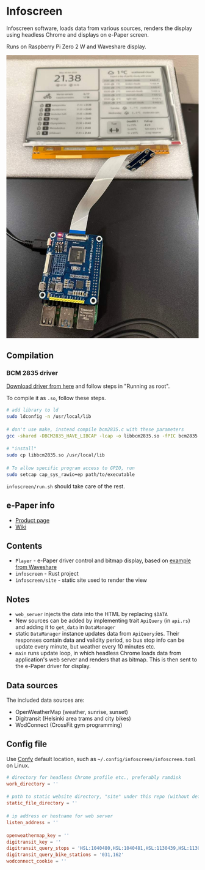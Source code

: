 # Infoscreen

Infoscreen software, loads data from various sources, renders the display using headless Chrome and displays on e-Paper screen.

Runs on Raspberry Pi Zero 2 W and Waveshare display.

![Infoscreen](docs/images/infoscreen.jpg "Infoscreen")

## Compilation

### BCM 2835 driver

[Download driver from here](https://www.airspayce.com/mikem/bcm2835/) and follow steps in "Running as root".

To compile it as `.so`, follow these steps.

```bash
# add library to ld
sudo ldconfig -n /usr/local/lib

# don't use make, instead compile bcm2835.c with these parameters
gcc -shared -DBCM2835_HAVE_LIBCAP -lcap -o libbcm2835.so -fPIC bcm2835.c

# "install"
sudo cp libbcm2835.so /usr/local/lib

# To allow specific program access to GPIO, run
sudo setcap cap_sys_rawio+ep path/to/executable
```

`infoscreen/run.sh` should take care of the rest.

## e-Paper info

* [Product page](https://www.waveshare.com/9.7inch-e-paper-hat.htm)
* [Wiki](https://www.waveshare.com/wiki/9.7inch_e-Paper_HAT)

## Contents

* `Player` - e-Paper driver control and bitmap display, based on [example from Waveshare](https://github.com/waveshareteam/IT8951-ePaper)
* `infoscreen` - Rust project
* `infoscreen/site` - static site used to render the view

## Notes

* `web_server` injects the data into the HTML by replacing `$DATA`
* New sources can be added by implementing trait `ApiQuery` (in `api.rs`) and adding it to `get_data` in `DataManager`
* static `DataManager` instance updates data from `ApiQuery`:ies. Their responses contain data and validity period, so bus stop info can be update every minute, but weather every 10 minutes etc.
* `main` runs update loop, in which headless Chrome loads data from application's web server and renders that as bitmap. This is then sent to the e-Paper driver for display.

## Data sources

The included data sources are:

* OpenWeatherMap (weather, sunrise, sunset)
* Digitransit (Helsinki area trams and city bikes)
* WodConnect (CrossFit gym programming)

## Config file

Use [Confy](https://docs.rs/confy/latest/confy/) default location, such as `~/.config/infoscreen/infoscreen.toml` on Linux.

```toml
# directory for headless Chrome profile etc., preferably ramdisk
work_directory = ''

# path to static website directory, "site" under this repo (without default document, index.html will be appended)
static_file_directory = ''

# ip address or hostname for web server
listen_address = ''

openweathermap_key = ''
digitransit_key = ''
digitransit_query_stops = 'HSL:1040480,HSL:1040481,HSL:1130439,HSL:1130438'
digitransit_query_bike_stations = '031,162'
wodconnect_cookie = ''
```
